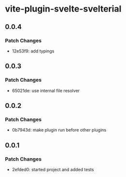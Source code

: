 # vite-plugin-svelte-svelterial

## 0.0.4

### Patch Changes

- 12e53f9: add typings

## 0.0.3

### Patch Changes

- 65021de: use internal file resolver

## 0.0.2

### Patch Changes

- 0b7943d: make plugin run before other plugins

## 0.0.1

### Patch Changes

- 2efded0: started project and added tests
